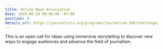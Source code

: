 ```yaml
---
title: Online News Association
date: 2018-06-28 00:00:00 -07:00
position: 9
details_url: https://journalists.org/programs/journalism-360/challenge/
---
```


This is an open call for ideas using immersive storytelling to discover new ways to engage audiences and advance the field of journalism.

